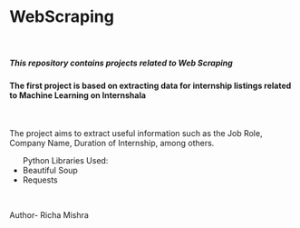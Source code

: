 # WebScraping
<br>
<h5> This repository contains projects related to Web Scraping </h5>
<h4>The first project is based on extracting data for internship listings related to Machine Learning on Internshala</h4>
<br>
<p>
  The project aims to extract useful information such as the Job Role, Company Name, Duration of Internship, among others.

  <ul>Python Libraries Used:
  <li>Beautiful Soup</li>
  <li>Requests</li>
  </ul>
</p>

<br>

Author- Richa Mishra
